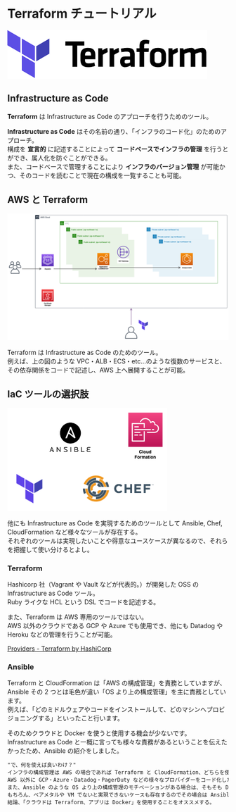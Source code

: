 # Terraform チュートリアル

![Terraform](/docs/1_first/img/terraform_banner.png)

## Infrastructure as Code

**Terraform** は Infrastructure as Code のアプローチを行うためのツール。

**Infrastructure as Code** はその名前の通り、「インフラのコード化」のためのアプローチ。  
構成を **宣言的** に記述することによって **コードベースでインフラの管理** を行うとができ、属人化を防ぐことができる。  
また、コードベースで管理することにより **インフラのバージョン管理** が可能かつ、そのコードを読むことで現在の構成を一覧することも可能。

## AWS と Terraform

![AWS](/docs/1_first/img/aws.png)

Terraform は Infrastructure as Code のためのツール。  
例えば、上の図のような VPC・ALB・ECS・etc...のような復数のサービスと、その依存関係をコードで記述し、AWS 上へ展開することが可能。

## IaC ツールの選択肢

![iac](/docs/1_first/img/iac-logos.png)

他にも Infrastructure as Code を実現するためのツールとして Ansible, Chef, CloudFormation など様々なツールが存在する。  
それぞれのツールは実現したいことや得意なユースケースが異なるので、それらを把握して使い分けるとよし。

### Terraform

Hashicorp 社（Vagrant や Vault などが代表的。）が開発した OSS の Infrastructure as Code ツール。  
Ruby ライクな HCL という DSL でコードを記述する。

また、Terraform は AWS 専用のツールではない。  
AWS 以外のクラウドである GCP や Azure でも使用でき、他にも Datadog や Heroku などの管理を行うことが可能。

[Providers - Terraform by HashiCorp](https://www.terraform.io/docs/providers/)

### Ansible

Terraform と CloudFormation は「AWS の構成管理」を責務としていますが、Ansible その 2 つとは毛色が違い「OS より上の構成管理」を主に責務としています。  
例えば、「どのミドルウェアやコードをインストールして、どのマシンへプロビジョニングする」といったこと行います。

そのためクラウドと Docker を使うと使用する機会が少ないです。  
Infrastructure as Code と一概に言っても様々な責務があるということを伝えたかったため、Ansible の紹介をしました。

```txt
"で、何を使えば良いわけ？"
インフラの構成管理は AWS の場合であれば Terraform と CloudFormation、どちらを使用しても問題ない。
AWS 以外に GCP・Azure・Datadog・PagerDuty などの様々なプロバイダーをコード化したいという要求がある/予想できるのであれば AWS 専用の CloudFormation ではなく Terraform が選択される。
また、Ansible のような OS より上の構成管理のモチベーションがある場合は、そもそも Docker とコンテナオーケストレーションツールを使用し、Ansible(や Chef)のような Infrastructure as Code を使用する余地を与えないことが望ましい。
もちろん、ベアメタルや VM でないと実現できないケースも存在するのでその場合は Ansible のようなツールを使用した方がいい。
結論、「クラウドは Terraform、アプリは Docker」を使用することをオススメする。
```

